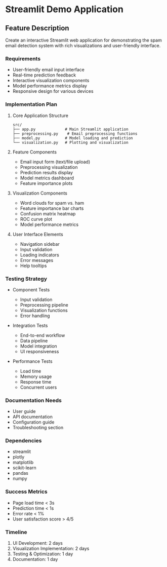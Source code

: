 # Streamlit Demo Application

## Feature Description
Create an interactive Streamlit web application for demonstrating the spam email detection system with rich visualizations and user-friendly interface.

### Requirements
- User-friendly email input interface
- Real-time prediction feedback
- Interactive visualization components
- Model performance metrics display
- Responsive design for various devices

### Implementation Plan
1. Core Application Structure
   ```
   src/
   ├── app.py             # Main Streamlit application
   ├── preprocessing.py    # Email preprocessing functions
   ├── model.py           # Model loading and prediction
   └── visualization.py   # Plotting and visualization
   ```

2. Feature Components
   - Email input form (text/file upload)
   - Preprocessing visualization
   - Prediction results display
   - Model metrics dashboard
   - Feature importance plots

3. Visualization Components
   - Word clouds for spam vs. ham
   - Feature importance bar charts
   - Confusion matrix heatmap
   - ROC curve plot
   - Model performance metrics

4. User Interface Elements
   - Navigation sidebar
   - Input validation
   - Loading indicators
   - Error messages
   - Help tooltips

### Testing Strategy
- Component Tests
  - Input validation
  - Preprocessing pipeline
  - Visualization functions
  - Error handling

- Integration Tests
  - End-to-end workflow
  - Data pipeline
  - Model integration
  - UI responsiveness

- Performance Tests
  - Load time
  - Memory usage
  - Response time
  - Concurrent users

### Documentation Needs
- User guide
- API documentation
- Configuration guide
- Troubleshooting section

### Dependencies
- streamlit
- plotly
- matplotlib
- scikit-learn
- pandas
- numpy

### Success Metrics
- Page load time < 3s
- Prediction time < 1s
- Error rate < 1%
- User satisfaction score > 4/5

### Timeline
1. UI Development: 2 days
2. Visualization Implementation: 2 days
3. Testing & Optimization: 1 day
4. Documentation: 1 day